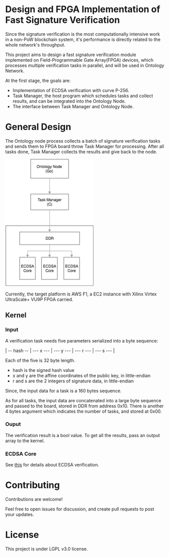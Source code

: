 # Design and FPGA Implementation of Fast Signature Verification

Since the signature verification is the most computationally intensive work in
a non-PoW blockchain system, it's performance is directly related to the whole
network's throughput.

This project aims to design a fast signature verification module implemented on
Field-Programmable Gate Array(FPGA) devices, which processes multiple verification
tasks in parallel, and will be used in Ontology Network.

At the first stage, the goals are:

* Implementation of ECDSA verification with curve P-256.
* Task Manager, the host program which schedules tasks and collect results, and
  can be integrated into the Ontology Node.
* The interface between Task Manager and Ontology Node.

# General Design

The Ontology node process collects a batch of signature verification tasks and
sends them to FPGA board throw Task Manager for processing. After all tasks
done, Task Manager collects the results and give back to the node.

![](./attachments/overview.png)

Currently, the target platform is AWS F1, a EC2 instance with Xilinx Virtex
UltraScale+ VU9P FPGA carried.

## Kernel

### Input

A verification task needs five parameters serialized into a byte sequence:

| -- hash -- | --- x --- | --- y --- | --- r --- | --- s --- |

Each of the five is 32 byte length.

* hash is the signed hash value
* x and y are the affine coordinates of the public key, in little-endian
* r and s are the 2 integers of signature data, in little-endian

Since, the input data for a task is a 160 bytes sequence.

As for all tasks, the input data are concatenated into a large byte sequence
and passed to the board, stored in DDR from address 0x10. There is another 4
bytes argument which indicates the number of tasks, and stored at 0x00.

### Ouput

The verification result is a bool value. To get all the results, pass an output
array to the kernel.

### ECDSA Core

See [this](./doc/ecdsa.md) for details about ECDSA verification.


# Contributing

Contributions are welcome!

Feel free to open issues for discussion, and create pull requests to post your updates.


# License

This project is under LGPL v3.0 license.
